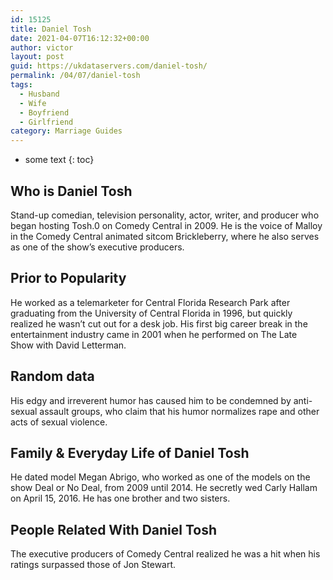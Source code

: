 ```yaml
---
id: 15125
title: Daniel Tosh
date: 2021-04-07T16:12:32+00:00
author: victor
layout: post
guid: https://ukdataservers.com/daniel-tosh/
permalink: /04/07/daniel-tosh
tags:
  - Husband
  - Wife
  - Boyfriend
  - Girlfriend
category: Marriage Guides
---
```


* some text
{: toc}


## Who is Daniel Tosh



Stand-up comedian, television personality, actor, writer, and producer who began hosting Tosh.0 on Comedy Central in 2009. He is the voice of Malloy in the Comedy Central animated sitcom Brickleberry, where he also serves as one of the show&#8217;s executive producers.

                
                
                
## Prior to Popularity



He worked as a telemarketer for Central Florida Research Park after graduating from the University of Central Florida in 1996, but quickly realized he wasn&#8217;t cut out for a desk job. His first big career break in the entertainment industry came in 2001 when he performed on The Late Show with David Letterman.

                
                
                
## Random data



His edgy and irreverent humor has caused him to be condemned by anti-sexual assault groups, who claim that his humor normalizes rape and other acts of sexual violence.

                
                
                
## Family & Everyday Life of Daniel Tosh



He dated model Megan Abrigo, who worked as one of the models on the show Deal or No Deal, from 2009 until 2014. He secretly wed Carly Hallam on April 15, 2016. He has one brother and two sisters.

                
                
                
## People Related With Daniel Tosh



The executive producers of Comedy Central realized he was a hit when his ratings surpassed those of Jon Stewart.

                
              
            
          
          
          